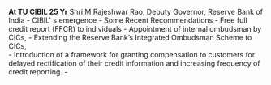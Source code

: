 **At TU CIBIL 25 Yr**
	 Shri M Rajeshwar Rao, Deputy Governor, Reserve Bank of India
	-  CIBIL' s emergence
	- Some Recent Recommendations
		- Free full credit report (FFCR) to individuals
		- Appointment of internal ombudsman by CICs, 
		- Extending the Reserve Bank’s Integrated Ombudsman Scheme to CICs,  
		- Introduction of a framework for granting compensation to customers for delayed rectification of their credit information and increasing frequency of credit reporting.
	- 